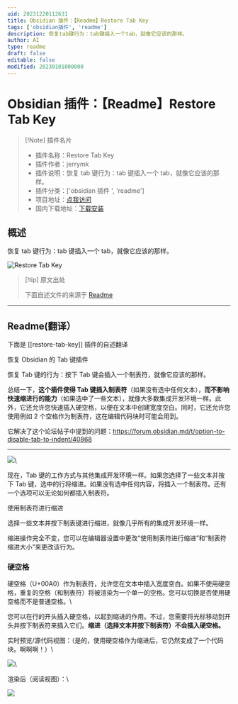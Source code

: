 ```yaml
---
uid: 20231220112631
title: Obsidian 插件：【Readme】Restore Tab Key
tags: ['obsidian插件', 'readme']
description: 恢复tab键行为：tab键插入一个tab，就像它应该的那样。
author: AI
type: readme
draft: false
editable: false
modified: 20230101000000
---
```


# Obsidian 插件：【Readme】Restore Tab Key

> [!Note] 插件名片
> - 插件名称：Restore Tab Key
> - 插件作者：jerrymk
> - 插件说明：恢复 tab 键行为：tab 键插入一个 tab，就像它应该的那样。
> - 插件分类：['obsidian 插件 ', 'readme']
> - 项目地址：[点我访问](https://github.com/jrymk/restore-tab-key)
> - 国内下载地址：[下载安装](https://pkmer.cn/products/plugin/pluginMarket/?restore-tab-key)

## 概述

恢复 tab 键行为：tab 键插入一个 tab，就像它应该的那样。

![Restore Tab Key](https://cdn.pkmer.cn/covers/restore-tab-key.png!pkmer)

> [!tip] 原文出处
>
>下面自述文件的来源于 [Readme](https://ghproxy.net/https://raw.githubusercontent.com/jrymk/restore-tab-key/main/README.md)

---

## Readme(翻译）

下面是 [[restore-tab-key]] 插件的自述翻译

恢复 Obsidian 的 Tab 键插件

恢复 Tab 键的行为：按下 Tab 键会插入一个制表符，就像它应该的那样。

总结一下，**这个插件使得 Tab 键插入制表符**（如果没有选中任何文本），**而不影响快速缩进行的能力**（如果选中了一些文本），就像大多数集成开发环境一样。此外，它还允许您快速插入硬空格，以便在文本中创建宽度空白。同时，它还允许您使用例如 2 个空格作为制表符，这在编辑代码块时可能会用到。

它解决了这个论坛帖子中提到的问题：<https://forum.obsidian.md/t/option-to-disable-tab-to-indent/40868>

---

![](https://cdn.pkmer.cn/covers/restore-tab-key_2_0.png!pkmer)\

现在，Tab 键的工作方式与其他集成开发环境一样。如果您选择了一些文本并按下 Tab 键，选中的行将缩进。如果没有选中任何内容，将插入一个制表符。还有一个选项可以无论如何都插入制表符。

使用制表符进行缩进

选择一些文本并按下制表键进行缩进，就像几乎所有的集成开发环境一样。

缩进操作完全不变，您可以在编辑器设置中更改“使用制表符进行缩进”和“制表符缩进大小”来更改该行为。

### 硬空格

硬空格（U+00A0）作为制表符，允许您在文本中插入宽度空白。如果不使用硬空格，重复的空格（和制表符）将被渲染为一个单一的空格。您可以切换是否使用硬空格而不是普通空格。\

您可以在行的开头插入硬空格，以起到缩进的作用。不过，您需要将光标移动到开头并按下制表符来插入它们。**缩进（选择文本并按下制表符）不会插入硬空格。**

实时预览/源代码视图：（是的，使用硬空格作为缩进后，它仍然变成了一个代码块。啊啊啊！）\

![](https://cdn.pkmer.cn/covers/restore-tab-key_2_1.png!pkmer)\

渲染后（阅读视图）：\

![](https://cdn.pkmer.cn/covers/restore-tab-key_2_2.png!pkmer)
